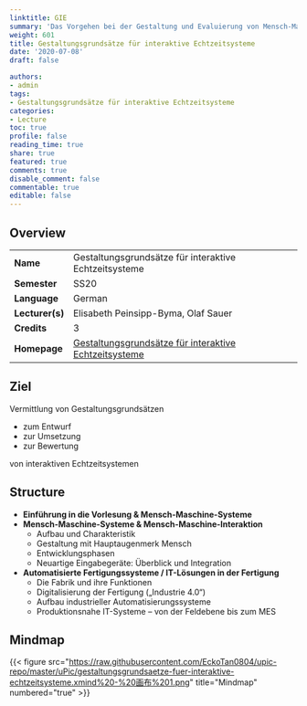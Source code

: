 ```yaml
---
linktitle: GIE
summary: 'Das Vorgehen bei der Gestaltung und Evaluierung von Mensch-Maschine-Systemen bzw. Mensch-Computer-Systemen.'
weight: 601
title: Gestaltungsgrundsätze für interaktive Echtzeitsysteme
date: '2020-07-08'
draft: false

authors: 
- admin
tags: 
- Gestaltungsgrundsätze für interaktive Echtzeitsysteme
categories: 
- Lecture
toc: true
profile: false
reading_time: true
share: true
featured: true
comments: true
disable_comment: false
commentable: true
editable: false
---
```


## Overview

|                 |                                                              |
| --------------- | ------------------------------------------------------------ |
| **Name**        | Gestaltungsgrundsätze für interaktive Echtzeitsysteme        |
| **Semester**    | SS20                                                         |
| **Language**    | German                                                       |
| **Lecturer(s)** | Elisabeth Peinsipp-Byma, Olaf Sauer                          |
| **Credits**     | 3                                                            |
| **Homepage**    | [Gestaltungsgrundsätze für interaktive Echtzeitsysteme](https://ies.anthropomatik.kit.edu/lehre_mensch_maschine_automatisierungstechnik.php) |

## Ziel

Vermittlung von Gestaltungsgrundsätzen

- zum Entwurf
- zur Umsetzung
- zur Bewertung

von interaktiven Echtzeitsystemen

## Structure

- **Einführung in die Vorlesung & Mensch-Maschine-Systeme**
- **Mensch-Maschine-Systeme & Mensch-Maschine-Interaktion**
  - Aufbau und Charakteristik
  - Gestaltung mit Hauptaugenmerk Mensch
  - Entwicklungsphasen
  - Neuartige Eingabegeräte: Überblick und Integration
- **Automatisierte Fertigungssysteme / IT-Lösungen in der Fertigung**
  - Die Fabrik und ihre Funktionen
  - Digitalisierung der Fertigung („Industrie 4.0“)
  - Aufbau industrieller Automatisierungssysteme
  - Produktionsnahe IT-Systeme – von der Feldebene bis zum MES

## Mindmap

{{< figure src="https://raw.githubusercontent.com/EckoTan0804/upic-repo/master/uPic/gestaltungsgrundsaetze-fuer-interaktive-echtzeitsysteme.xmind%20-%20画布%201.png" title="Mindmap" numbered="true" >}}